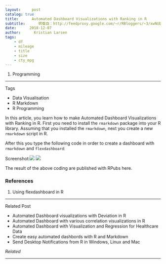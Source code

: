 ```yaml
---
layout:     post
catalog: true
title:      Automated Dashboard Visualizations with Ranking in R
subtitle:      转载自：http://feedproxy.google.com/~r/RBloggers/~3/xwNUbH-SlA8/
date:      2018-12-07
author:      Kristian Larsen
tags:
    - df
    - mileage
    - title
    - size
    - cty_mpg
---
```


1. Programming


****

Tags



- Data Visualisation
- R Markdown
- R Programming

In this article, you learn how to make Automated Dashboard Visualizations with Ranking in R. First you need to install the `rmarkdown` package into your R library. Assuming that you installed the `rmarkdown`, next you create a new `rmarkdown` script in R. 

After this you type the following code in order to create a dashboard with `rmarkdown` and `flexdashboard`:

Screenshot:![](https://i2.wp.com/datascienceplus.com/wp-content/uploads/2018/12/V3-Ranking-490x166.jpg?w=450&ssl=1)
![](https://i2.wp.com/datascienceplus.com/wp-content/uploads/2018/12/V3-Ranking-490x166.jpg?w=450&ssl=1)


The result of the above coding are published with RPubs here.

### References

1. Using flexdashboard in R


****

Related Post



- Automated Dashboard visualizations with Deviation in R
- Automated Dashboard with various correlation visualizations in R
- Automated Dashboard with Visualization and Regression for Healthcare Data
- Create easy automated dashbords with R and Markdown
- Send Desktop Notifications from R in Windows, Linux and Mac



*Related*








---
